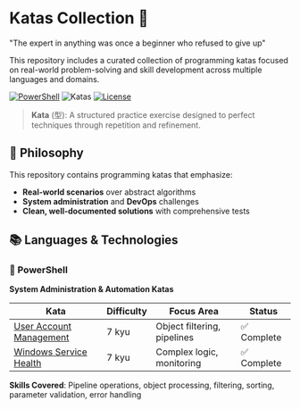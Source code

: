 # Katas Collection 🥋

"The expert in anything was once a beginner who refused to give up"

This repository includes a curated collection of programming katas focused on real-world problem-solving and skill development across multiple languages and domains.

[![PowerShell](https://img.shields.io/badge/PowerShell-5391FE?style=flat-square&logo=powershell&logoColor=white)](./powershell/)
![Katas](https://img.shields.io/badge/Katas-12+-blue?style=flat-square)
[![License](https://img.shields.io/badge/License-MIT-yellow?style=flat-square)](./LICENSE)

> **Kata** (型): A structured practice exercise designed to perfect techniques through repetition and refinement.

## 🎯 **Philosophy**

This repository contains programming katas that emphasize:

- **Real-world scenarios** over abstract algorithms
- **System administration** and **DevOps** challenges  
- **Clean, well-documented solutions** with comprehensive tests

## 📚 **Languages & Technologies**

### 🔵 PowerShell
**System Administration & Automation Katas**

| Kata | Difficulty | Focus Area | Status |
|------|-----------|------------|---------|
| [User Account Management](./powershell/fundamentals/user-account-management/) | 7 kyu | Object filtering, pipelines | ✅ Complete |
| [Windows Service Health](./powershell/fundamentals/windows-service-health/) | 7 kyu | Complex logic, monitoring | ✅ Complete |

**Skills Covered**: Pipeline operations, object processing, filtering, sorting, parameter validation, error handling


